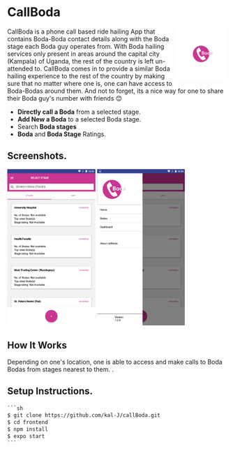 # CallBoda

<img src="./icon.png" align="right"
     alt="Call Boda logo by Kalujja Eric" width="120" height="auto">

CallBoda is a phone call based ride hailing App that contains Boda-Boda contact details along with the Boda stage each Boda guy operates from.
With Boda hailing services only present in areas around the capital city (Kampala) of Uganda, the 
rest of the country is left un-attended to. CallBoda comes in to provide a similar Boda hailing experience to the rest of the country by making sure that no matter where one is, one can have 
access to Boda-Bodas around them. 
And not to forget, its a nice way for one to share their Boda guy's number with friends :blush:


* **Directly call a Boda** from a selected stage.
* **Add New a Boda** to a selected Boda stage.
* Search **Boda stages**
* **Boda** and **Boda Stage** Ratings.

## Screenshots.
<div>
     <img src="./Screenshot_2020-12-11-00-53-31.png" width="40%" height="auto" alt="List of Boda stages screen" >
     <img src="./Screenshot_2020-12-11-00-54-03.png" width="40%" height="auto" alt="Side menu screen" >
</div>

## How It Works
 Depending on one's location, one is able to access and make calls to Boda Bodas from stages nearest to them.
.

## Setup Instructions.

    ```sh
    $ git clone https://github.com/kal-J/callBoda.git
    $ cd frontend
    $ npm install
    $ expo start
    ```
